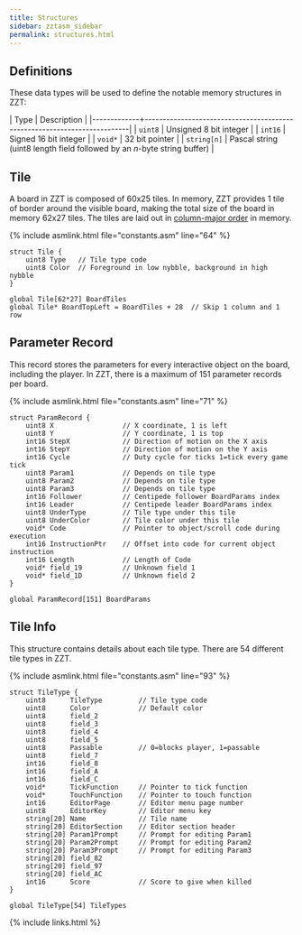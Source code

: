 ```yaml
---
title: Structures
sidebar: zztasm_sidebar
permalink: structures.html
---
```



## Definitions

These data types will be used to define the notable memory structures in ZZT:

| Type        | Description                                                              |
|-------------+--------------------------------------------------------------------------|
| `uint8`     | Unsigned 8 bit integer                                                   |
| `int16`     | Signed 16 bit integer                                                    |
| `void*`     | 32 bit pointer                                                           |
| `string[n]` | Pascal string (uint8 length field followed by an *n*-byte string buffer) |



## Tile

A board in ZZT is composed of 60x25 tiles.  In memory, ZZT provides 1 tile of border around
the visible board, making the total size of the board in memory 62x27 tiles.  The tiles are
laid out in [column-major order][ordering] in memory.

{% include asmlink.html file="constants.asm" line="64" %}

```
struct Tile {
    uint8 Type   // Tile type code
    uint8 Color  // Foreground in low nybble, background in high nybble
}

global Tile[62*27] BoardTiles
global Tile* BoardTopLeft = BoardTiles + 28  // Skip 1 column and 1 row
```

[ordering]: https://en.wikipedia.org/wiki/Column-major_order


## Parameter Record

This record stores the parameters for every interactive object on the board, including the
player.  In ZZT, there is a maximum of 151 parameter records per board.

{% include asmlink.html file="constants.asm" line="71" %}

```
struct ParamRecord {
    uint8 X                 // X coordinate, 1 is left
    uint8 Y                 // Y coordinate, 1 is top
    int16 StepX             // Direction of motion on the X axis
    int16 StepY             // Direction of motion on the Y axis
    int16 Cycle             // Duty cycle for ticks 1=tick every game tick
    uint8 Param1            // Depends on tile type
    uint8 Param2            // Depends on tile type
    uint8 Param3            // Depends on tile type
    int16 Follower          // Centipede follower BoardParams index
    int16 Leader            // Centipede leader BoardParams index
    uint8 UnderType         // Tile type under this tile
    uint8 UnderColor        // Tile color under this tile
    void* Code              // Pointer to object/scroll code during execution
    int16 InstructionPtr    // Offset into code for current object instruction
    int16 Length            // Length of Code
    void* field_19          // Unknown field 1
    void* field_1D          // Unknown field 2
}

global ParamRecord[151] BoardParams
```


## Tile Info

This structure contains details about each tile type.  There are 54 different tile types in
ZZT.

{% include asmlink.html file="constants.asm" line="93" %}

```
struct TileType {
    uint8      TileType         // Tile type code
    uint8      Color            // Default color
    uint8      field_2
    uint8      field_3
    uint8      field_4
    uint8      field_5
    uint8      Passable         // 0=blocks player, 1=passable
    uint8      field_7
    int16      field_8
    int16      field_A
    int16      field_C
    void*      TickFunction     // Pointer to tick function
    void*      TouchFunction    // Pointer to touch function
    int16      EditorPage       // Editor menu page number
    uint8      EditorKey        // Editor menu key
    string[20] Name             // Tile name
    string[20] EditorSection    // Editor section header
    string[20] Param1Prompt     // Prompt for editing Param1
    string[20] Param2Prompt     // Prompt for editing Param2
    string[20] Param3Prompt     // Prompt for editing Param3
    string[20] field_82
    string[20] field_97
    string[20] field_AC
    int16      Score            // Score to give when killed
}

global TileType[54] TileTypes
```

{% include links.html %}
